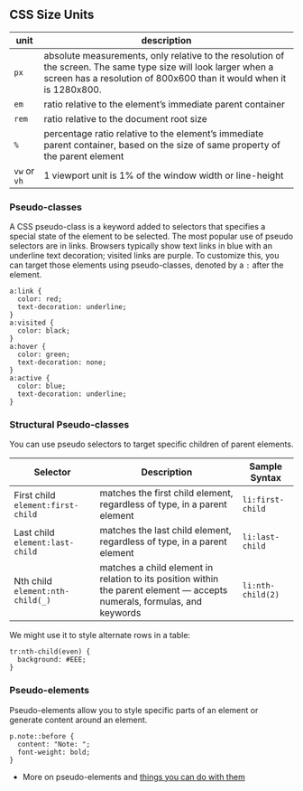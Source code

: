 ## CSS Size Units
|unit|description|
|---|---|
|`px`| absolute measurements, only relative to the resolution of the screen. The same type size will look larger when a screen has a resolution of 800x600 than it would when it is 1280x800.
|`em`| ratio relative to the element’s immediate parent container 
|`rem`| ratio relative to the document root size
|`%`| percentage ratio relative to the element’s immediate parent container, based on the size of same property of the parent element
|`vw` or `vh`| 1 viewport unit is 1% of the window width or line-height


### Pseudo-classes
A CSS pseudo-class is a keyword added to selectors that specifies a special state of the element to be selected. 
The most popular use of pseudo selectors are in links. Browsers typically show text links in blue with an underline text decoration; visited links are purple. To customize this, you can target those elements using pseudo-classes, denoted by a `:` after the element. 

```
a:link {
  color: red;
  text-decoration: underline;
}
a:visited {
  color: black;
}
a:hover {
  color: green;
  text-decoration: none;
}
a:active {
  color: blue;
  text-decoration: underline;
} 

```

### Structural Pseudo-classes
You can use pseudo selectors to target specific children of parent elements.

|Selector|Description|Sample Syntax|
|---|---|---|
|First child `element:first-child`|matches the first child element, regardless of type, in a parent element|`li:first-child`
|Last child `element:last-child`|matches the last child element, regardless of type, in a parent element|`li:last-child`
|Nth child `element:nth-child(_)`|matches a child element in relation to its position within the parent element — accepts numerals, formulas, and keywords|`li:nth-child(2)`

We might use it to style alternate rows in a table:
```
tr:nth-child(even) {
  background: #EEE;
}
```

### Pseudo-elements

Pseudo-elements allow you to style specific parts of an element or generate content around an element. 

```
p.note::before {
  content: "Note: ";
  font-weight: bold;
}
```
- More on pseudo-elements and [things you can do with them](https://css-tricks.com/pseudo-element-roundup/)